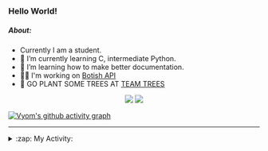 ### Hello World!

##### About:
- Currently I am a student.
- 🌱 I’m currently learning C, intermediate Python.
- 🌱 I’m learning how to make better documentation.
- 👨‍💻 I'm working on [Botish API](https://github.com/Vyvy-vi/api)
- 🌱 GO PLANT SOME TREES AT [TEAM TREES](https://teamtrees.org/)

<p align="center">
  <a href="https://twitter.com/Vyvy_viM"><img target="_blank" src="https://img.shields.io/badge/twitter%20@Vyvy_viM-0D95E8?style=for-the-badge&logo=twitter&logoColor=white"/></a> 
  <a href="https://vyvy-vi.github.io/portfolio"><img target="_blank" src="https://img.shields.io/badge/-I_love_open_source-green?style=for-the-badge&logo=github&logoColor=black"/></a> 
</p>

[![Vyom's github activity graph](https://activity-graph.herokuapp.com/graph?username=Vyvy-vi)](https://github.com/ashutosh00710/github-readme-activity-graph)

---
<details>
  <summary>:zap: My Activity:</summary>
  
<!--START_SECTION:waka-->
![Code Time](http://img.shields.io/badge/Code%20Time-573%20hrs%2016%20mins-blue)

**I'm a Night 🦉** 

```text
🌞 Morning    46 commits     ██░░░░░░░░░░░░░░░░░░░░░░░   7.57% 
🌆 Daytime    157 commits    ██████░░░░░░░░░░░░░░░░░░░   25.82% 
🌃 Evening    204 commits    ████████░░░░░░░░░░░░░░░░░   33.55% 
🌙 Night      201 commits    ████████░░░░░░░░░░░░░░░░░   33.06%

```
📅 **I'm Most Productive on Sunday** 

```text
Monday       59 commits     ██░░░░░░░░░░░░░░░░░░░░░░░   9.7% 
Tuesday      99 commits     ████░░░░░░░░░░░░░░░░░░░░░   16.28% 
Wednesday    86 commits     ███░░░░░░░░░░░░░░░░░░░░░░   14.14% 
Thursday     80 commits     ███░░░░░░░░░░░░░░░░░░░░░░   13.16% 
Friday       57 commits     ██░░░░░░░░░░░░░░░░░░░░░░░   9.38% 
Saturday     81 commits     ███░░░░░░░░░░░░░░░░░░░░░░   13.32% 
Sunday       146 commits    ██████░░░░░░░░░░░░░░░░░░░   24.01%

```


📊 **This Week I Spent My Time On** 

```text
🔥 Editors: 
Unknown Editor           20 hrs 24 mins      ████████████████████░░░░░   80.68% 
Vim                      4 hrs 53 mins       ████░░░░░░░░░░░░░░░░░░░░░   19.32%

🐱‍💻 Projects: 
Unknown Project          21 hrs 51 mins      █████████████████████░░░░   86.38% 
discord-bot              2 hrs 38 mins       ██░░░░░░░░░░░░░░░░░░░░░░░   10.44% 
pollen-bot               36 mins             ░░░░░░░░░░░░░░░░░░░░░░░░░   2.37% 
challenge-0-simple-nft   6 mins              ░░░░░░░░░░░░░░░░░░░░░░░░░   0.42% 
TEC-Discord-Automation   5 mins              ░░░░░░░░░░░░░░░░░░░░░░░░░   0.39%

```


 Last Updated on 13/01/2022
<!--END_SECTION:waka-->
</details>
